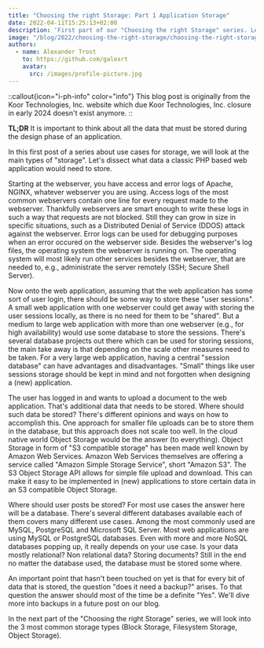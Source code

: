 ```yaml
---
title: "Choosing the right Storage: Part 1 Application Storage"
date: 2022-04-11T15:25:13+02:00
description: 'First part of our "Choosing the right Storage" series. Let''s dive into the data a web application needs to store.'
image: "/blog/2022/choosing-the-right-storage/choosing-the-right-storage.jpg"
authors:
  - name: Alexander Trost
    to: https://github.com/galexrt
    avatar:
      src: /images/profile-picture.jpg
---
```


::callout{icon="i-ph-info" color="info"}
This blog post is originally from the Koor Technologies, Inc. website which due Koor Technologies, Inc. closure in early 2024 doesn't exist anymore.
::

**TL;DR** It is important to think about all the data that must be stored during the design phase of an application.

In this first post of a series about use cases for storage, we will look at the main types of "storage".
Let's dissect what data a classic PHP based web application would need to store.

Starting at the webserver, you have access and error logs of Apache, NGINX, whatever webserver you are using.
Access logs of the most common webservers contain one line for every request made to the webserver. Thankfully webservers are smart enough to write these logs in such a way that requests are not blocked.
Still they can grow in size in specific situations, such as a Distributed Denial of Service (DDOS) attack against the webserver.
Error logs can be used for debugging purposes when an error occured on the webserver side.
Besides the webserver's log files, the operating system the webserver is running on. The operating system will most likely run other services besides the webserver, that are needed to, e.g., administrate the server remotely (SSH; Secure Shell Server).

Now onto the web application, assuming that the web application has some sort of user login, there should be some way to store these "user sessions".
A small web application with one webserver could get away with storing the user sessions locally, as there is no need for them to be "shared".
But a medium to large web application with more than one webserver (e.g., for high availability) would use some database to store the sessions.
There's several database projects out there which can be used for storing sessions, the main take away is that depending on the scale other measures need to be taken.
For a very large web application, having a central "session database" can have advantages and disadvantages.
"Small" things like user sessions storage should be kept in mind and not forgotten when designing a (new) application.

The user has logged in and wants to upload a document to the web application. That's additional data that needs to be stored.
Where should such data be stored? There's different opinions and ways on how to accomplish this.
One approach for smaller file uploads can be to store them in the database, but this approach does not scale too well.
In the cloud native world Object Storage would be the answer (to everything). Object Storage in form of "S3 compatible storage" has been made well known by Amazon Web Services.
Amazon Web Services themselves are offering a service called "Amazon Simple Storage Service", short "Amazon S3".
The S3 Object Storage API allows for simple file upload and download. This can make it easy to be implemented in (new) applications to store certain data in an S3 compatible Object Storage.

Where should user posts be stored? For most use cases the answer here will be a database.
There's several different databases available each of them covers many different use cases. Among the most commonly used are MySQL, PostgreSQL and Microsoft SQL Server.
Most web applications are using MySQL or PostgreSQL databases. Even with more and more NoSQL databases popping up, it really depends on your use case.
Is your data mostly relational? Non relational data? Storing documents?
Still in the end no matter the database used, the database must be stored some where.

An important point that hasn't been touched on yet is that for every bit of data that is stored, the question "does it need a backup?" arises.
To that question the answer should most of the time be a definite "Yes".
We'll dive more into backups in a future post on our blog.

In the next part of the "Choosing the right Storage" series, we will look into the 3 most common storage types (Block Storage, Filesystem Storage, Object Storage).
